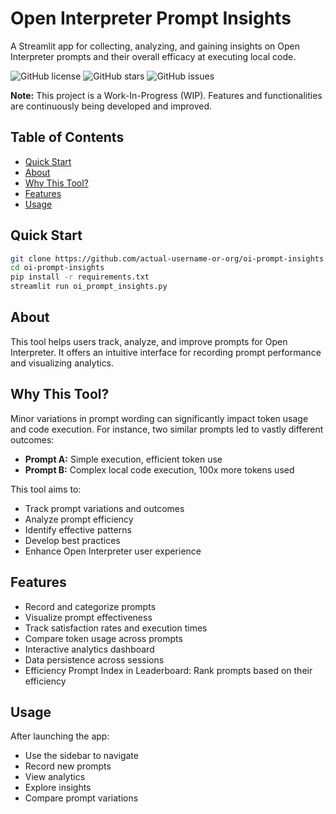 # Open Interpreter Prompt Insights

A Streamlit app for collecting, analyzing, and gaining insights on Open Interpreter prompts and their overall efficacy at executing local code.

![GitHub license](https://img.shields.io/github/license/your-username/open-interpreter-prompt-insights)
![GitHub stars](https://img.shields.io/github/stars/your-username/open-interpreter-prompt-insights)
![GitHub issues](https://img.shields.io/github/issues/your-username/open-interpreter-prompt-insights)

**Note:** This project is a Work-In-Progress (WIP). Features and functionalities are continuously being developed and improved.

## Table of Contents
- [Quick Start](#quick-start)
- [About](#about)
- [Why This Tool?](#why-this-tool)
- [Features](#features)
- [Usage](#usage)

## Quick Start

```bash
git clone https://github.com/actual-username-or-org/oi-prompt-insights.git
cd oi-prompt-insights
pip install -r requirements.txt
streamlit run oi_prompt_insights.py
```

## About

This tool helps users track, analyze, and improve prompts for Open Interpreter. It offers an intuitive interface for recording prompt performance and visualizing analytics.

## Why This Tool?

Minor variations in prompt wording can significantly impact token usage and code execution. For instance, two similar prompts led to vastly different outcomes:

- **Prompt A:** Simple execution, efficient token use
- **Prompt B:** Complex local code execution, 100x more tokens used

This tool aims to:

- Track prompt variations and outcomes
- Analyze prompt efficiency
- Identify effective patterns
- Develop best practices
- Enhance Open Interpreter user experience

## Features

- Record and categorize prompts
- Visualize prompt effectiveness
- Track satisfaction rates and execution times
- Compare token usage across prompts
- Interactive analytics dashboard
- Data persistence across sessions
- Efficiency Prompt Index in Leaderboard: Rank prompts based on their efficiency

## Usage

After launching the app:

- Use the sidebar to navigate
- Record new prompts
- View analytics
- Explore insights
- Compare prompt variations
